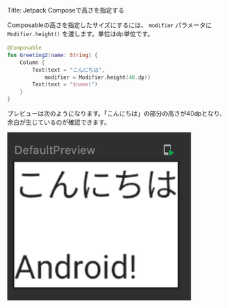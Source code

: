 Title: Jetpack Composeで高さを指定する

Composableの高さを指定したサイズにするには、 `modifier` パラメータに `Modifier.height()` を渡します。単位はdp単位です。

```kotlin
@Composable
fun Greeting2(name: String) {
    Column {
        Text(text = "こんにちは", 
            modifier = Modifier.height(40.dp))
        Text(text = "$name!")
    }
}
```

プレビューは次のようになります。「こんにちは」の部分の高さが40dpとなり、余白が生じているのが確認できます。

![プレビュー](./height1.png)
